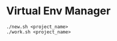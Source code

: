 Virtual Env Manager
===================

    ./new.sh <project_name>
    ./work.sh <project_name> 


